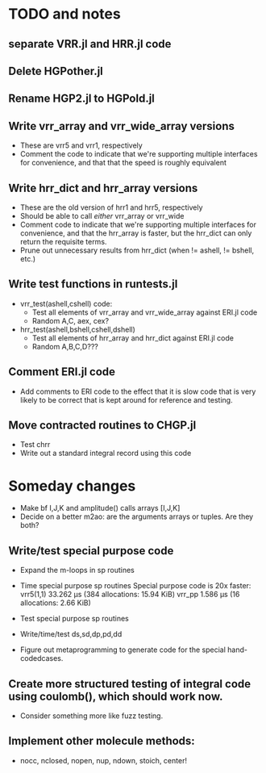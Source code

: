 # TODO and notes

## separate VRR.jl and HRR.jl code

## Delete HGPother.jl

## Rename HGP2.jl to HGPold.jl

## Write vrr_array and vrr_wide_array versions
- These are vrr5 and vrr1, respectively
- Comment the code to indicate that we're supporting multiple
    interfaces for convenience, and that that the speed is 
    roughly equivalent

## Write hrr_dict and hrr_array versions
- These are the old version of hrr1 and hrr5, respectively
- Should be able to call *either* vrr_array or vrr_wide
- Comment code to indicate that we're supporting multiple
    interfaces for convenience, and that the hrr_array is
    faster, but the hrr_dict can only return the requisite
    terms.
- Prune out unnecessary results from hrr_dict (when != ashell, != bshell, etc.)



## Write test functions in runtests.jl
- vrr_test(ashell,cshell) code:
    - Test all elements of vrr_array and vrr_wide_array against ERI.jl code
    - Random A,C, aex, cex?
- hrr_test(ashell,bshell,cshell,dshell)
    - Test all elements of hrr_array and hrr_dict against ERI.jl code
    - Random A,B,C,D???





## Comment ERI.jl code
- Add comments to ERI code to the effect that it is slow code that is very
    likely to be correct that is kept around for reference and testing.

## Move contracted routines to CHGP.jl
- Test chrr
- Write out a standard integral record using this code

# Someday changes
- Make bf I,J,K and amplitude() calls arrays [I,J,K]
- Decide on a better m2ao: are the arguments arrays or tuples. Are they both?

## Write/test special purpose code 
- Expand the m-loops in sp routines
- Time special purpose sp routines 
    Special purpose code is 20x faster:
    vrr5(1,1)   33.262 μs (384 allocations: 15.94 KiB)
    vrr_pp      1.586 μs (16 allocations: 2.66 KiB)

- Test special purpose sp routines
- Write/time/test ds,sd,dp,pd,dd
- Figure out metaprogramming to generate code for the special hand-codedcases.

## Create more structured testing of integral code using coulomb(), which should work now.
- Consider something more like fuzz testing.


## Implement other molecule methods:
- nocc, nclosed, nopen, nup, ndown, stoich, center!


